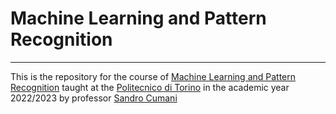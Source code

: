 # Machine Learning and Pattern Recognition
---
This is the repository for the course of [Machine Learning and Pattern Recognition](https://didattica.polito.it/pls/portal30/gap.pkg_guide.viewGap?p_cod_ins=01SCSIU&p_a_acc=2022&p_header=S&p_lang=IT&multi=N) taught at the [Politecnico di Torino](https://www.polito.it) in the academic year 2022/2023 by professor [Sandro Cumani](https://www.polito.it/en/staff?p=023064)